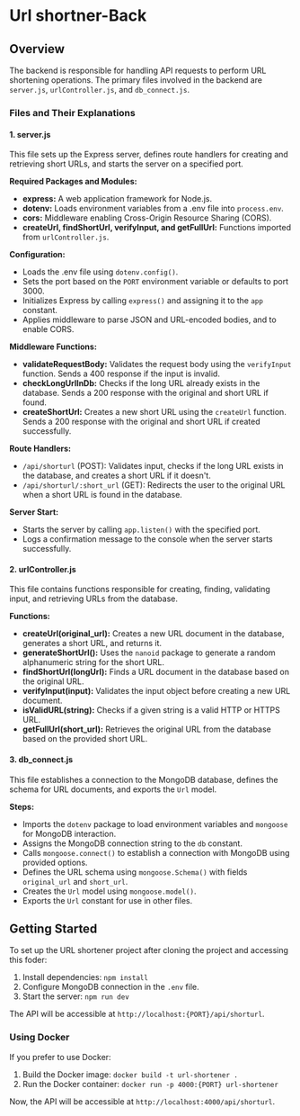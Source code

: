 # Url shortner-Back

## Overview

 The backend is responsible for handling API requests to perform URL shortening operations. The primary files involved in the backend are `server.js`, `urlController.js`, and `db_connect.js`.

### Files and Their Explanations

#### 1. **server.js**

This file sets up the Express server, defines route handlers for creating and retrieving short URLs, and starts the server on a specified port.

**Required Packages and Modules:**
- **express:** A web application framework for Node.js.
- **dotenv:** Loads environment variables from a .env file into `process.env`.
- **cors:** Middleware enabling Cross-Origin Resource Sharing (CORS).
- **createUrl, findShortUrl, verifyInput, and getFullUrl:** Functions imported from `urlController.js`.

**Configuration:**
- Loads the .env file using `dotenv.config()`.
- Sets the port based on the `PORT` environment variable or defaults to port 3000.
- Initializes Express by calling `express()` and assigning it to the `app` constant.
- Applies middleware to parse JSON and URL-encoded bodies, and to enable CORS.

**Middleware Functions:**
- **validateRequestBody:** Validates the request body using the `verifyInput` function. Sends a 400 response if the input is invalid.
- **checkLongUrlInDb:** Checks if the long URL already exists in the database. Sends a 200 response with the original and short URL if found.
- **createShortUrl:** Creates a new short URL using the `createUrl` function. Sends a 200 response with the original and short URL if created successfully.

**Route Handlers:**
- `/api/shorturl` (POST): Validates input, checks if the long URL exists in the database, and creates a short URL if it doesn't.
- `/api/shorturl/:short_url` (GET): Redirects the user to the original URL when a short URL is found in the database.

**Server Start:**
- Starts the server by calling `app.listen()` with the specified port.
- Logs a confirmation message to the console when the server starts successfully.

#### 2. **urlController.js**

This file contains functions responsible for creating, finding, validating input, and retrieving URLs from the database.

**Functions:**
- **createUrl(original_url):** Creates a new URL document in the database, generates a short URL, and returns it.
- **generateShortUrl():** Uses the `nanoid` package to generate a random alphanumeric string for the short URL.
- **findShortUrl(longUrl):** Finds a URL document in the database based on the original URL.
- **verifyInput(input):** Validates the input object before creating a new URL document.
- **isValidURL(string):** Checks if a given string is a valid HTTP or HTTPS URL.
- **getFullUrl(short_url):** Retrieves the original URL from the database based on the provided short URL.

#### 3. **db_connect.js**

This file establishes a connection to the MongoDB database, defines the schema for URL documents, and exports the `Url` model.

**Steps:**
- Imports the `dotenv` package to load environment variables and `mongoose` for MongoDB interaction.
- Assigns the MongoDB connection string to the `db` constant.
- Calls `mongoose.connect()` to establish a connection with MongoDB using provided options.
- Defines the URL schema using `mongoose.Schema()` with fields `original_url` and `short_url`.
- Creates the `Url` model using `mongoose.model()`.
- Exports the `Url` constant for use in other files.

## Getting Started

To set up the URL shortener project after cloning the project and accessing this foder:

1. Install dependencies: `npm install`
2. Configure MongoDB connection in the `.env` file.
3. Start the server: `npm run dev`

The API will be accessible at `http://localhost:{PORT}/api/shorturl`.

### Using Docker

If you prefer to use Docker:

1. Build the Docker image: `docker build -t url-shortener .`
2. Run the Docker container: `docker run -p 4000:{PORT} url-shortener`

Now, the API will be accessible at `http://localhost:4000/api/shorturl`.
